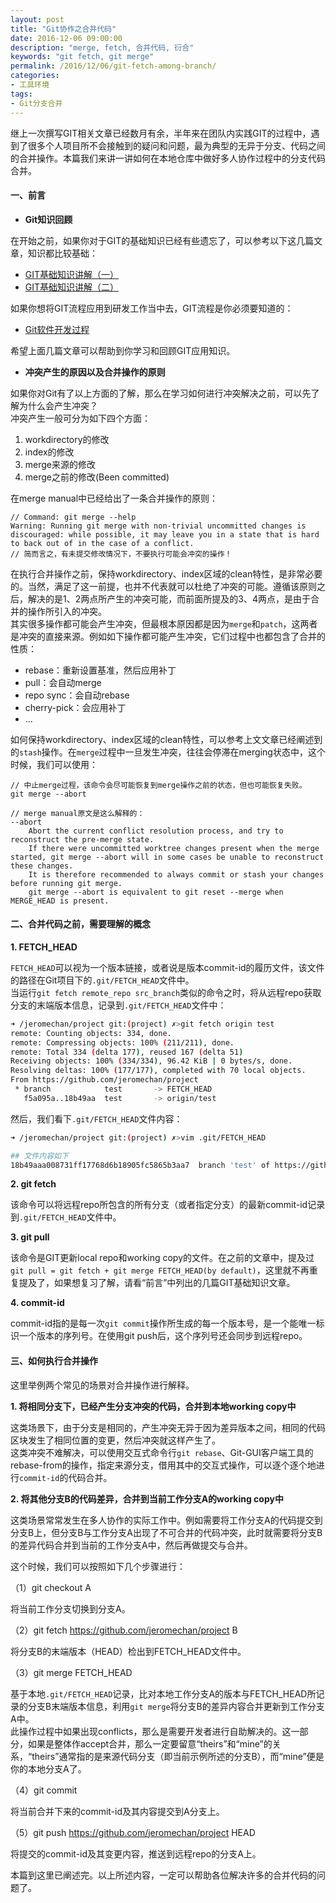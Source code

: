 ```yaml
---
layout: post
title: "Git协作之合并代码"
date: 2016-12-06 09:00:00
description: "merge, fetch, 合并代码, 衍合"
keywords: "git fetch, git merge"
permalink: /2016/12/06/git-fetch-among-branch/
categories:
- 工具环境
tags:
- Git分支合并
---
```


继上一次撰写GIT相关文章已经数月有余，半年来在团队内实践GIT的过程中，遇到了很多个人项目所不会接触到的疑问和问题，最为典型的无异于分支、代码之间的合并操作。本篇我们来讲一讲如何在本地仓库中做好多人协作过程中的分支代码合并。

#### 一、前言

* **Git知识回顾**

在开始之前，如果你对于GIT的基础知识已经有些遗忘了，可以参考以下这几篇文章，知识都比较基础：

* [GIT基础知识讲解（一）](http://aboutcoder.com/2014/06/29/git-basic-knowledge-1/)
* [GIT基础知识讲解（二）](http://aboutcoder.com/2014/06/29/git-basic-knowledge-2/)

如果你想将GIT流程应用到研发工作当中去，GIT流程是你必须要知道的：

* [Git软件开发过程](http://aboutcoder.com/2015/11/16/work-in-git/)

希望上面几篇文章可以帮助到你学习和回顾GIT应用知识。

* **冲突产生的原因以及合并操作的原则**

如果你对Git有了以上方面的了解，那么在学习如何进行冲突解决之前，可以先了解为什么会产生冲突？   
冲突产生一般可分为如下四个方面：

1. workdirectory的修改
2. index的修改
3. merge来源的修改
4. merge之前的修改(Been committed)

在merge manual中已经给出了一条合并操作的原则：

```
// Command: git merge --help
Warning: Running git merge with non-trivial uncommitted changes is discouraged: while possible, it may leave you in a state that is hard to back out of in the case of a conflict.
// 简而言之，有未提交修改情况下，不要执行可能会冲突的操作！
```

在执行合并操作之前，保持workdirectory、index区域的clean特性，是非常必要的。当然，满足了这一前提，也并不代表就可以杜绝了冲突的可能。遵循该原则之后，解决的是1、2两点所产生的冲突可能，而前面所提及的3、4两点，是由于合并的操作所引入的冲突。    
其实很多操作都可能会产生冲突，但最根本原因都是因为`merge`和`patch`，这两者是冲突的直接来源。例如如下操作都可能产生冲突，它们过程中也都包含了合并的性质：   

* rebase：重新设置基准，然后应用补丁
* pull：会自动merge
* repo sync：会自动rebase
* cherry-pick：会应用补丁
* ...

如何保持workdirectory、index区域的clean特性，可以参考上文文章已经阐述到的`stash`操作。在`merge`过程中一旦发生冲突，往往会停滞在merging状态中，这个时候，我们可以使用：   

```shell
// 中止merge过程，该命令会尽可能恢复到merge操作之前的状态，但也可能恢复失败。
git merge --abort

// merge manual原文是这么解释的：
--abort
	Abort the current conflict resolution process, and try to reconstruct the pre-merge state.
	If there were uncommitted worktree changes present when the merge started, git merge --abort will in some cases be unable to reconstruct these changes.
	It is therefore recommended to always commit or stash your changes before running git merge.
	git merge --abort is equivalent to git reset --merge when MERGE_HEAD is present.
```

#### 二、合并代码之前，需要理解的概念

**1. FETCH_HEAD**

`FETCH_HEAD`可以视为一个版本链接，或者说是版本commit-id的履历文件，该文件的路径在Git项目下的`.git/FETCH_HEAD`文件中。   
当运行`git fetch remote_repo src_branch`类似的命令之时，将从远程repo获取分支的末端版本信息，记录到`.git/FETCH_HEAD`文件中：

```sh
➜ /jeromechan/project git:(project) ✗>git fetch origin test
remote: Counting objects: 334, done.
remote: Compressing objects: 100% (211/211), done.
remote: Total 334 (delta 177), reused 167 (delta 51)
Receiving objects: 100% (334/334), 96.42 KiB | 0 bytes/s, done.
Resolving deltas: 100% (177/177), completed with 70 local objects.
From https://github.com/jeromechan/project
 * branch            test       -> FETCH_HEAD
   f5a095a..18b49aa  test       -> origin/test
```

然后，我们看下`.git/FETCH_HEAD`文件内容：

```sh
➜ /jeromechan/project git:(project) ✗>vim .git/FETCH_HEAD

## 文件内容如下
18b49aaa008731ff17768d6b18905fc5865b3aa7  branch 'test' of https://github.com/jeromechan/project
```

**2. git fetch**

该命令可以将远程repo所包含的所有分支（或者指定分支）的最新commit-id记录到`.git/FETCH_HEAD`文件中。

**3. git pull**

该命令是GIT更新local repo和working copy的文件。在之前的文章中，提及过`git pull = git fetch + git merge FETCH_HEAD(by default)`，这里就不再重复提及了，如果想复习了解，请看“前言”中列出的几篇GIT基础知识文章。

**4. commit-id**

commit-id指的是每一次`git commit`操作所生成的每一个版本号，是一个能唯一标识一个版本的序列号。在使用git push后，这个序列号还会同步到远程repo。

#### 三、如何执行合并操作

这里举例两个常见的场景对合并操作进行解释。

**1. 将相同分支下，已经产生分支冲突的代码，合并到本地working copy中**

这类场景下，由于分支是相同的，产生冲突无异于因为差异版本之间，相同的代码区块发生了相同位置的变更，然后冲突就这样产生了。   
这类冲突不难解决，可以使用交互式命令行`git rebase`、Git-GUI客户端工具的rebase-from的操作，指定来源分支，借用其中的交互式操作，可以逐个逐个地进行`commit-id`的代码合并。

**2. 将其他分支B的代码差异，合并到当前工作分支A的working copy中**

这类场景常常发生在多人协作的实际工作中。例如需要将工作分支A的代码提交到分支B上，但分支B与工作分支A出现了不可合并的代码冲突，此时就需要将分支B的差异代码合并到当前的工作分支A中，然后再做提交与合并。

这个时候，我们可以按照如下几个步骤进行：

（1）git checkout A

将当前工作分支切换到分支A。

（2）git fetch https://github.com/jeromechan/project B 

将分支B的末端版本（HEAD）检出到FETCH_HEAD文件中。

（3）git merge FETCH_HEAD

基于本地`.git/FETCH_HEAD`记录，比对本地工作分支A的版本与FETCH_HEAD所记录的分支B末端版本信息，利用`git merge`将分支B的差异内容合并更新到工作分支A中。   
此操作过程中如果出现conflicts，那么是需要开发者进行自助解决的。这一部分，如果是整体作accept合并，那么一定要留意“theirs”和“mine”的关系，“theirs”通常指的是来源代码分支（即当前示例所述的分支B），而“mine”便是你的本地分支A了。

（4）git commit

将当前合并下来的commit-id及其内容提交到A分支上。

（5）git push https://github.com/jeromechan/project HEAD

将提交的commit-id及其变更内容，推送到远程repo的分支A上。

本篇到这里已阐述完。以上所述内容，一定可以帮助各位解决许多的合并代码的问题了。

 

